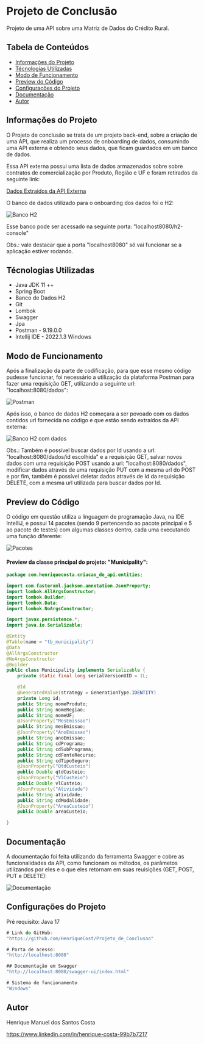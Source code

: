 # Projeto de Conclusão

  Projeto de uma API sobre uma Matriz de Dados do Crédito Rural.
  
## Tabela de Conteúdos

<!--ts-->
  * [Informações do Projeto](#Informações-do-projeto)
  * [Técnologias Utilizadas](#Técnologias-utilizadas)
  * [Modo de Funcionamento](#Modo-de-funcionamento)
  * [Preview do Código](#Preview-do-codigo)
  * [Configurações do Projeto](#Configurações-do-projeto)
  * [Documentação](#Documentaçao)
  * [Autor](#Autor)
<!--te-->

## Informações do Projeto

  O Projeto de conclusão se trata de um projeto back-end, sobre a criação de uma API, que realiza um processo de onboarding de dados, consumindo
uma API externa e obtendo seus dados, que ficam guardados em um banco de dados.

  Essa API externa possui uma lista de dados armazenados sobre sobre contratos de comercialização por Produto, Região e UF e foram retirados da
seguinte link: 

[Dados Extraídos da API Externa](https://olinda.bcb.gov.br/olinda/servico/SICOR/versao/v2/odata/CusteioRegiaoUFProduto?%24format=json&%24top=1000 "Dados Extraídos")

  O banco de dados utilizado para o onboarding dos dados foi o H2: 

![Banco H2](https://user-images.githubusercontent.com/105726010/177912388-1292080b-1bb8-4c84-a8f0-80f20c3e43ed.png "Banco de Dados H2")

  Esse banco pode ser acessado na seguinte porta: "localhost8080/h2-console"

  Obs.: vale destacar que a porta "localhost8080" só vai funcionar se a aplicação estiver rodando.

## Técnologias Utilizadas

- Java JDK 11 ++
- Spring Boot
- Banco de Dados H2
- Git
- Lombok
- Swagger
- Jpa
- Postman - 9.19.0.0
- Intellij IDE - 2022.1.3 Windows

## Modo de Funcionamento

  Após a finalização da parte de codificação, para que esse mesmo código pudesse funcionar, foi necessário a utilização da plataforma Postman para fazer
uma requisição GET, utilizando a seguinte url: "localhost:8080/dados":

![Postman](https://user-images.githubusercontent.com/105726010/177987319-40055b42-ab96-459c-b4b3-8f0d56885fb8.png "Requisição GET no Postman")

  Após isso, o banco de dados H2 começara a ser povoado com os dados contidos url fornecida no código e que estão sendo extraídos da API externa:

![Banco H2 com dados](https://user-images.githubusercontent.com/105726010/177989073-854c9fe9-f280-42fb-b026-22fbd43aa552.png "Banco H2 povoado com dados")

  Obs.: Também é possível buscar dados por Id usando a url: "localhost:8080/dados/id escolhida" e a requisição GET, salvar novos dados com uma requisição
POST usando a url: "localhost:8080/dados", modificar dados através de uma requisição PUT com a mesma url do POST e por fim, também é possível deletar
dados através de Id da requisição DELETE, com a mesma url utilizada para buscar dados por Id.

## Preview do Código

  O código em questão utiliza a linguagem de programação Java, na IDE IntelliJ, e possui 14 pacotes (sendo 9 pertencendo ao pacote principal e 5 ao pacote
de testes) com algumas classes dentro, cada uma executando uma função diferente:

![Pacotes](https://user-images.githubusercontent.com/105726010/177992865-bf455466-7fb5-4b21-bdb9-b61b1ee413f1.png "Pacotes do Projeto")


#### Preview da classe principal do projeto: "Municipality":

```Java
package com.henriquecosta.criacao_de_api.entities;

import com.fasterxml.jackson.annotation.JsonProperty;
import lombok.AllArgsConstructor;
import lombok.Builder;
import lombok.Data;
import lombok.NoArgsConstructor;

import javax.persistence.*;
import java.io.Serializable;

@Entity
@Table(name = "tb_municipality")
@Data
@AllArgsConstructor
@NoArgsConstructor
@Builder
public class Municipality implements Serializable {
    private static final long serialVersionUID = 1L;

    @Id
    @GeneratedValue(strategy = GenerationType.IDENTITY)
    private Long id;
    public String nomeProduto;
    public String nomeRegiao;
    public String nomeUF;
    @JsonProperty("MesEmissao")
    public String mesEmissao;
    @JsonProperty("AnoEmissao")
    public String anoEmissao;
    public String cdPrograma;
    public String cdSubPrograma;
    public String cdFonteRecurso;
    public String cdTipoSeguro;
    @JsonProperty("QtdCusteio")
    public Double qtdCusteio;
    @JsonProperty("VlCusteio")
    public Double vlCusteio;
    @JsonProperty("Atividade")
    public String atividade;
    public String cdModalidade;
    @JsonProperty("AreaCusteio")
    public Double areaCusteio;

}
```

## Documentação

A documentação foi feita utilizando da ferramenta Swagger e cobre as funcionalidades da API, como funcionam os métodos, os parâmetos utilizandos por eles e o que 
eles retornam em suas reuisições (GET, POST, PUT e DELETE):

![Documentação](https://user-images.githubusercontent.com/105726010/178049434-105b4b28-57fd-4160-bc23-c490ecbaa1e2.png "Documentação da API")

## Configurações do Projeto

Pré requisito: Java 17

```java
# Link do GitHub: 
"https://github.com/HenriqueCost/Projeto_de_Conclusao"

# Porta de acesso: 
"http://localhost:8080"

## Documentação em Swagger
"http://localhost:8080/swagger-ui/index.html"

# Sistema de funcionamento
"Windows"
```

## Autor

Henrique Manuel dos Santos Costa

https://www.linkedin.com/in/henrique-costa-99b7b7217
